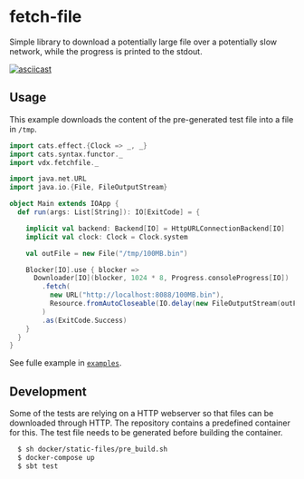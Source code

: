 # fetch-file

Simple library to download a potentially large file over a potentially slow network, while the progress is printed to the stdout.

[![asciicast](https://asciinema.org/a/7kvI5otiStozvSx4UVgEEjCSA.svg)](https://asciinema.org/a/7kvI5otiStozvSx4UVgEEjCSA)

## Usage

This example downloads the content of the pre-generated test file into a file in `/tmp`. 

```scala
import cats.effect.{Clock => _, _}
import cats.syntax.functor._
import vdx.fetchfile._

import java.net.URL
import java.io.{File, FileOutputStream}

object Main extends IOApp {
  def run(args: List[String]): IO[ExitCode] = {

    implicit val backend: Backend[IO] = HttpURLConnectionBackend[IO]
    implicit val clock: Clock = Clock.system

    val outFile = new File("/tmp/100MB.bin")

    Blocker[IO].use { blocker =>
      Downloader[IO](blocker, 1024 * 8, Progress.consoleProgress[IO])
        .fetch(
          new URL("http://localhost:8088/100MB.bin"),
          Resource.fromAutoCloseable(IO.delay(new FileOutputStream(outFile)))
        )
        .as(ExitCode.Success)
    }
  }
}
```

See fulle example in [`examples`](https://github.com/voidcontext/fetch-file/tree/master/examples).


## Development

Some of the tests are relying on a HTTP webserver so that files can be downloaded through HTTP. The repository contains a predefined container for this. The test file needs to be generated before building the container.

```bash
  $ sh docker/static-files/pre_build.sh
  $ docker-compose up
  $ sbt test
```
